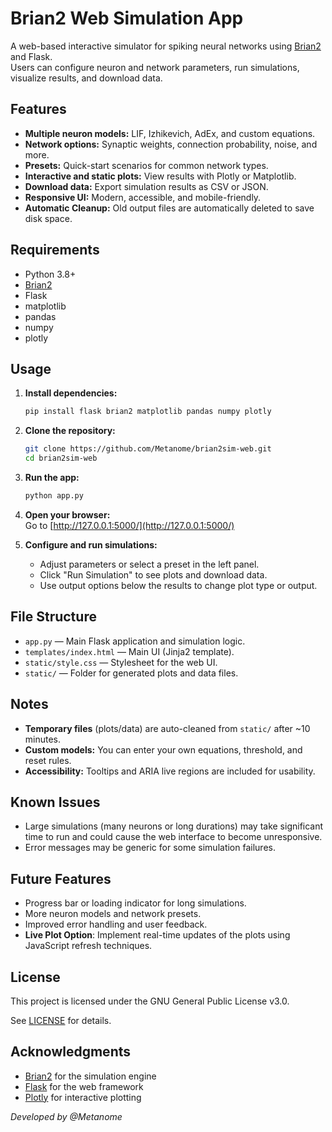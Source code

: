 # Brian2 Web Simulation App

A web-based interactive simulator for spiking neural networks using [Brian2](https://brian2.readthedocs.io/) and Flask.  
Users can configure neuron and network parameters, run simulations, visualize results, and download data.

## Features

- **Multiple neuron models:** LIF, Izhikevich, AdEx, and custom equations.
- **Network options:** Synaptic weights, connection probability, noise, and more.
- **Presets:** Quick-start scenarios for common network types.
- **Interactive and static plots:** View results with Plotly or Matplotlib.
- **Download data:** Export simulation results as CSV or JSON.
- **Responsive UI:** Modern, accessible, and mobile-friendly.
- **Automatic Cleanup:** Old output files are automatically deleted to save disk space.

## Requirements

- Python 3.8+
- [Brian2](https://brian2.readthedocs.io/)
- Flask
- matplotlib
- pandas
- numpy
- plotly

## Usage

1. **Install dependencies:**

    ```bash
    pip install flask brian2 matplotlib pandas numpy plotly
    ```

2. **Clone the repository:**

    ```bash
    git clone https://github.com/Metanome/brian2sim-web.git
    cd brian2sim-web
    ```

3. **Run the app:**

    ```bash
    python app.py
    ```

4. **Open your browser:**  
   Go to [http://127.0.0.1:5000/](http://127.0.0.1:5000/)

5. **Configure and run simulations:**  
   - Adjust parameters or select a preset in the left panel.
   - Click "Run Simulation" to see plots and download data.
   - Use output options below the results to change plot type or output.

## File Structure

- `app.py` — Main Flask application and simulation logic.
- `templates/index.html` — Main UI (Jinja2 template).
- `static/style.css` — Stylesheet for the web UI.
- `static/` — Folder for generated plots and data files.

## Notes

- **Temporary files** (plots/data) are auto-cleaned from `static/` after ~10 minutes.
- **Custom models:** You can enter your own equations, threshold, and reset rules.
- **Accessibility:** Tooltips and ARIA live regions are included for usability.

## Known Issues

- Large simulations (many neurons or long durations) may take significant time to run and could cause the web interface to become unresponsive.
- Error messages may be generic for some simulation failures.

## Future Features

- Progress bar or loading indicator for long simulations.
- More neuron models and network presets.
- Improved error handling and user feedback.
- **Live Plot Option**: Implement real-time updates of the plots using JavaScript refresh techniques.

## License

This project is licensed under the GNU General Public License v3.0.

See [LICENSE](https://www.gnu.org/licenses/gpl-3.0.en.html) for details.

## Acknowledgments

- [Brian2](https://brian2.readthedocs.io/) for the simulation engine
- [Flask](https://flask.palletsprojects.com/) for the web framework
- [Plotly](https://plotly.com/python/) for interactive plotting

*Developed by @Metanome*
